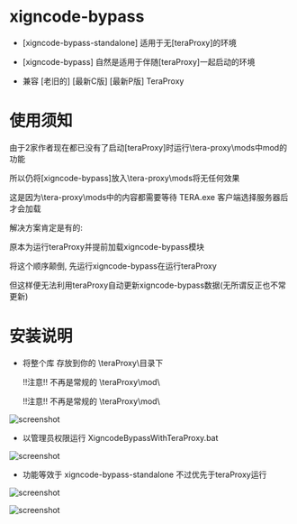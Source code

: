 # xigncode-bypass

- [xigncode-bypass-standalone] 适用于无[teraProxy]的环境

- [xigncode-bypass] 自然是适用于伴随[teraProxy]一起启动的环境

- 兼容 [老旧的] [最新C版] [最新P版] TeraProxy

# 使用须知

由于2家作者现在都已没有了启动[teraProxy]时运行\tera-proxy\mods中mod的功能

所以仍将[xigncode-bypass]放入\tera-proxy\mods将无任何效果

这是因为\tera-proxy\mods中的内容都需要等待 TERA.exe 客户端选择服务器后才会加载

解决方案肯定是有的:

原本为运行teraProxy并提前加载xigncode-bypass模块

将这个顺序颠倒, 先运行xigncode-bypass在运行teraProxy

但这样便无法利用teraProxy自动更新xigncode-bypass数据(无所谓反正也不常更新)

# 安装说明

- 将整个库 存放到你的 \teraProxy\目录下

  !!注意!! 不再是常规的 \teraProxy\mod\

  !!注意!! 不再是常规的 \teraProxy\mod\

![screenshot](https://github.com/zc149352394/xigncode-bypass-standalone/blob/master/screenshot/01.png)

- 以管理员权限运行 XigncodeBypassWithTeraProxy.bat

![screenshot](https://github.com/zc149352394/xigncode-bypass-standalone/blob/master/screenshot/02.png)

- 功能等效于 xigncode-bypass-standalone 不过优先于teraProxy运行

![screenshot](https://github.com/zc149352394/xigncode-bypass-standalone/blob/master/screenshot/03.png)

![screenshot](https://github.com/zc149352394/xigncode-bypass-standalone/blob/master/screenshot/04.png)
